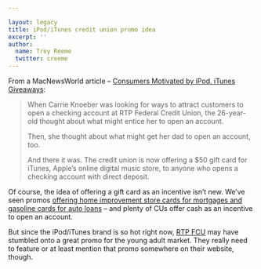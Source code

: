 ```yaml
---

layout: legacy
title: iPod/iTunes credit union promo idea
excerpt: ''
author:
  name: Trey Reeme
  twitter: creeme
---
```


<p>From a MacNewsWorld article &#8211; <a href='http://www.macnewsworld.com/rsstory/46302.html'>Consumers Motivated by iPod, iTunes Giveaways</a>:</p>
<blockquote><p>When Carrie Knoeber was looking for ways to attract customers to open a checking account at <span class='caps'><span class="caps">RTP</span> </span>Federal Credit Union, the 26-year-old thought about what might entice her to open an account.</p>
<p>Then, she thought about what might get her dad to open an account, too.</p>
<p>And there it was. The credit union is now offering a $50 gift card for iTunes, Apple&#8217;s online digital music store, to anyone who opens a checking account with direct deposit.</p></blockquote>
<p>Of course, the idea of offering a gift card as an incentive isn&#8217;t new. We&#8217;ve seen promos <a href='http://www.nymetrofcu.org/'>offering home improvement store cards for mortgages and gasoline cards for auto loans</a> &#8211; and plenty of CUs offer cash as an incentive to open an account.</p>
<p>But since the iPod/iTunes brand is so hot right now, <a href='https://www.rtpfcu.org'><span class="caps">RTP</span> <span class='caps'><span class="caps">FCU</span></span></a> may have stumbled onto a great promo for the young adult market. They really need to feature or at least mention that promo somewhere on their website, though.</p>